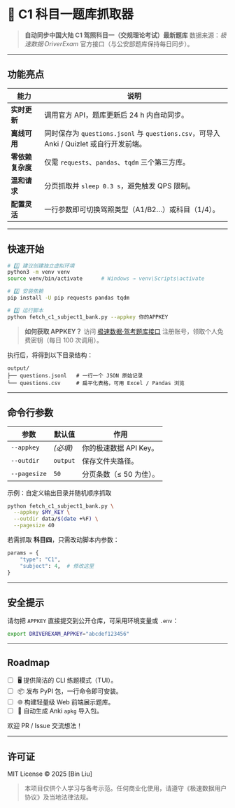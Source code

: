 # 🚗 C1 科目一题库抓取器

> **自动同步中国大陆 C1 驾照科目一（交规理论考试）最新题库**
> 数据来源：*极速数据·DriverExam* 官方接口（与公安部题库保持每日同步）。

---

## 功能亮点

| 能力         | 说明                                                                    |
| ---------- | --------------------------------------------------------------------- |
| **实时更新**   | 调用官方 API，题库更新后 24 h 内自动同步。                                            |
| **离线可用**   | 同时保存为 `questions.jsonl` 与 `questions.csv`，可导入 Anki / Quizlet 或自行开发前端。 |
| **零依赖复杂度** | 仅需 `requests`、`pandas`、`tqdm` 三个第三方库。                                 |
| **温和请求**   | 分页抓取并 `sleep 0.3 s`，避免触发 QPS 限制。                                      |
| **配置灵活**   | 一行参数即可切换驾照类型（A1/B2…）或科目（1/4）。                                         |

---

## 快速开始

```bash
# 1️⃣ 建议创建独立虚拟环境
python3 -m venv venv
source venv/bin/activate      # Windows → venv\Scripts\activate

# 2️⃣ 安装依赖
pip install -U pip requests pandas tqdm

# 3️⃣ 运行脚本
python fetch_c1_subject1_bank.py --appkey 你的APPKEY
```

> **如何获取 APPKEY？**
> 访问 [极速数据·驾考题库接口](https://www.jisuapi.com/api/driverexam/) 注册账号，领取个人免费密钥（每日 100 次调用）。

执行后，将得到以下目录结构：

```text
output/
├── questions.jsonl   # 一行一个 JSON 原始记录
└── questions.csv     # 扁平化表格，可用 Excel / Pandas 浏览
```

---

## 命令行参数

| 参数           | 默认值      | 作用              |
| ------------ | -------- | --------------- |
| `--appkey`   | *(必填)*   | 你的极速数据 API Key。 |
| `--outdir`   | `output` | 保存文件夹路径。        |
| `--pagesize` | `50`     | 分页条数（≤ 50 为佳）。  |

示例：自定义输出目录并随机顺序抓取

```bash
python fetch_c1_subject1_bank.py \
  --appkey $MY_KEY \
  --outdir data/$(date +%F) \
  --pagesize 40
```

若需抓取 **科目四**，只需改动脚本内参数：

```python
params = {
    "type": "C1",
    "subject": 4,  # 修改这里
}
```

---

## 安全提示

请勿把 `APPKEY` 直接提交到公开仓库，可采用环境变量或 `.env`：

```bash
export DRIVEREXAM_APPKEY="abcdef123456"
```

---

## Roadmap

* [ ] 🖥️ 提供简洁的 CLI 练题模式（TUI）。
* [ ] 📦 发布 PyPI 包，一行命令即可安装。
* [ ] 🌐 构建轻量级 Web 前端展示题库。
* [ ] 📝 自动生成 Anki `apkg` 导入包。

欢迎 PR / Issue 交流想法！

---

## 许可证

MIT License © 2025 \[Bin Liu]

> 本项目仅供个人学习与备考示范。任何商业化使用，请遵守《极速数据用户协议》及当地法律法规。
